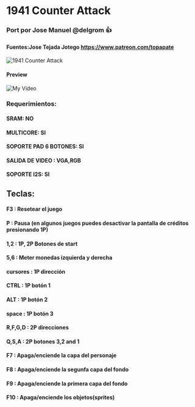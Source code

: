 # 1941 Counter Attack

### Port por Jose Manuel @delgrom :+1: 
#### Fuentes:Jose Tejada Jotego https://www.patreon.com/topapate

![1941 Counter Attack](https://user-images.githubusercontent.com/31018768/93019403-10643d80-f5d7-11ea-8d06-2d6f03e9cee4.jpg)

#### Preview

![My Video](https://user-images.githubusercontent.com/31018768/93630861-fbc6e180-f9ea-11ea-8aae-645e8f11c856.gif)

### Requerimientos: 

#### SRAM: NO

#### MULTICORE: SI

#### SOPORTE PAD 6 BOTONES: SI

#### SALIDA DE VIDEO : VGA,RGB

#### SOPORTE I2S: SI

## Teclas:

#### F3  :    Resetear el juego
#### P   :   Pausa (en algunos juegos puedes desactivar la pantalla de créditos presionando 1P)
#### 1,2 :   1P, 2P Botones de start
#### 5,6 :   Meter monedas izquierda y derecha

#### cursores : 1P dirección
#### CTRL     : 1P botón 1
#### ALT      : 1P botón 2
#### space    : 1P botón 3

#### R,F,G,D  : 2P direcciones
#### Q,S,A    : 2P botones 3,2 and 1

#### F7       : Apaga/enciende la capa del personaje 
#### F8       : Apaga/enciende la segunfa capa del fondo
#### F9       : Apaga/enciende la primera capa del fondo
#### F10      : Apaga/enciende los objetos(sprites)
